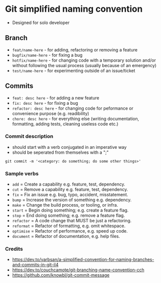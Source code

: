 # Git simplified naming convention
- Designed for solo developer

## Branch
- `feat/name-here` - for adding, refactoring or removing a feature
- `bugfix/name-here` - for fixing a bug
- `hotfix/name-here` - for changing code with a temporary solution and/or without following the usual process (usually because of an emergency)
- `test/name-here` - for experimenting outside of an issue/ticket

## Commits
- `feat: desc here` - for adding a new feature
- `fix: desc here` - for fixing a bug
- `refactor: desc here` - for changing code for peformance or convenience purpose (e.g. readibility)
- `chore: desc here` - for everything else (writing documentation, formatting, adding tests, cleaning useless code etc.)

### Commit description
- should start with a verb conjugated in an imperative way
- should be seperated from themselves with a ";"
```
git commit -m '<category: do something; do some other things>'
```

### Sample verbs
- `add` = Create a capability e.g. feature, test, dependency.
- `cut` = Remove a capability e.g. feature, test, dependency.
- `fix` = Fix an issue e.g. bug, typo, accident, misstatement.
- `bump` = Increase the version of something e.g. dependency.
- `make` = Change the build process, or tooling, or infra.
- `start` = Begin doing something; e.g. create a feature flag.
- `stop` = End doing something; e.g. remove a feature flag.
- `refactor` = A code change that MUST be just a refactoring.
- `reformat` = Refactor of formatting, e.g. omit whitespace.
- `optimise` = Refactor of performance, e.g. speed up code.
- `document` = Refactor of documentation, e.g. help files.

### Credits
- https://dev.to/varbsan/a-simplified-convention-for-naming-branches-and-commits-in-git-il4
- https://dev.to/couchcamote/git-branching-name-convention-cch
- https://github.com/knowbl/git-commit-message
